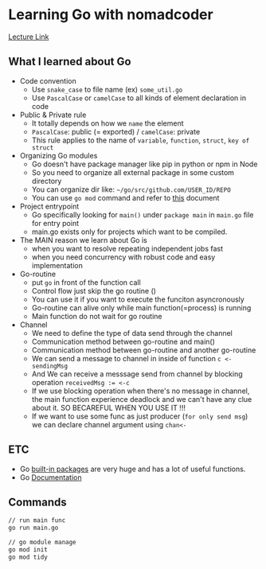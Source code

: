 # Learning Go with nomadcoder

[Lecture Link](https://nomadcoders.co/go-for-beginners/lectures/1499)

## What I learned about Go

- Code convention
  * Use `snake_case` to file name (ex) `some_util.go`
  * Use `PascalCase` or `camelCase` to all kinds of element declaration in code
- Public & Private rule
  * It totally depends on how we `name` the element
  * `PascalCase`: public (= exported) / `camelCase`: private
  * This rule applies to the name of `variable`, `function`, `struct`, `key of struct`
- Organizing Go modules
  * Go doesn't have package manager like pip in python or npm in Node
  * So you need to organize all external package in some custom directory
  * You can organize dir like: `~/go/src/github.com/USER_ID/REPO`
  * You can use `go mod` command and refer to [this](https://blog.golang.org/using-go-modules) document
- Project entrypoint
  * Go specifically looking for `main()` under `package main` in `main.go` file for entry point
  * main.go exists only for projects which want to be compiled.
- The MAIN reason we learn about Go is
  * when you want to resolve repeating independent jobs fast
  * when you need concurrency with robust code and easy implementation
- Go-routine
  * put `go` in front of the function call
  * Control flow just skip the go routine ()
  * You can use it if you want to execute the funciton asyncronously
  * Go-routine can alive only while main function(=process) is running
  * Main function do not wait for go routine
- Channel
  * We need to define the type of data send through the channel
  * Communication method between go-routine and main()
  * Communication method between go-routine and another go-routine
  * We can send a message to channel in inside of function `c <- sendingMsg`
  * And We can receive a messsage send from channel by blocking operation `receivedMsg := <-c`
  * If we use blocking operation when there's no message in channel, the main function experience deadlock and we can't have any clue about it. SO BECAREFUL WHEN YOU USE IT !!!
  * If we want to use some func as just producer (`for only send msg`) we can declare channel argument using `chan<-`


## ETC
- Go [built-in packages](https://golang.org/pkg/) are very huge and has a lot of useful functions.
- Go [Documentation](https://golang.org/doc/)


## Commands

```bash
// run main func
go run main.go

// go module manage
go mod init
go mod tidy
```